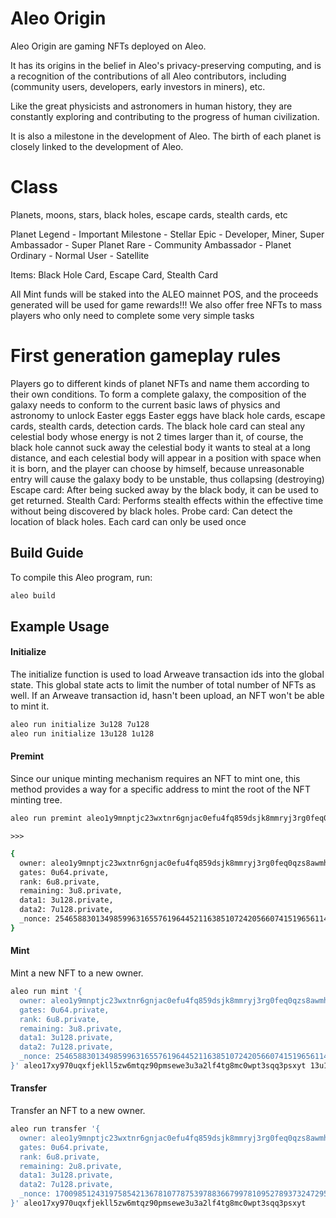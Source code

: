 # Aleo Origin
Aleo Origin are gaming NFTs deployed on Aleo.

It has its origins in the belief in Aleo's privacy-preserving computing, and is a recognition of the contributions of all Aleo contributors, including (community users, developers, early investors in miners), etc.

Like the great physicists and astronomers in human history, they are constantly exploring and contributing to the progress of human civilization.

It is also a milestone in the development of Aleo. The birth of each planet is closely linked to the development of Aleo.

# Class
  Planets, moons, stars, black holes, escape cards, stealth cards, etc

Planet Legend - Important Milestone - Stellar Epic - Developer, Miner, Super Ambassador - Super Planet Rare - Community Ambassador - Planet Ordinary - Normal User - Satellite

Items: Black Hole Card, Escape Card, Stealth Card

All Mint funds will be staked into the ALEO mainnet POS, and the proceeds generated will be used for game rewards!!! We also offer free NFTs to mass players who only need to complete some very simple tasks

# First generation gameplay rules
Players go to different kinds of planet NFTs and name them according to their own conditions.
To form a complete galaxy, the composition of the galaxy needs to conform to the current basic laws of physics and astronomy to unlock Easter eggs Easter eggs have black hole cards, escape cards, stealth cards, detection cards.
The black hole card can steal any celestial body whose energy is not 2 times larger than it, 
of course, the black hole cannot suck away the celestial body it wants to steal at a long distance, and each celestial body will appear in a position with space when it is born,
and the player can choose by himself, because unreasonable entry will cause the galaxy body to be unstable, thus collapsing (destroying) Escape card: After being sucked away by the black body, 
it can be used to get returned. Stealth Card: Performs stealth effects within the effective time without being discovered by black holes. Probe card: Can detect the location of black holes. Each card can only be used once
## Build Guide

To compile this Aleo program, run:
```bash
aleo build
```

## Example Usage

#### Initialize
The initialize function is used to load Arweave transaction ids into the global state. This global state acts to limit the number of total number of NFTs as well. If an Arweave transaction id, hasn't been upload, an NFT won't be able to mint it.

```bash
aleo run initialize 3u128 7u128
aleo run initialize 13u128 1u128
```

#### Premint
Since our unique minting mechanism requires an NFT to mint one, this method provides a way for a specific address to mint the root of the NFT minting tree.

```bash
aleo run premint aleo1y9mnptjc23wxtnr6gnjac0efu4fq859dsjk8mmryj3rg0feq0qzs8awmhn 3u128 7u128
```

```
>>>
```

```bash
{
  owner: aleo1y9mnptjc23wxtnr6gnjac0efu4fq859dsjk8mmryj3rg0feq0qzs8awmhn.private,
  gates: 0u64.private,
  rank: 6u8.private,
  remaining: 3u8.private,
  data1: 3u128.private,
  data2: 7u128.private,
  _nonce: 2546588301349859963165576196445211638510724205660741519656114746669343010757group.public
}

```

#### Mint
Mint a new NFT to a new owner.
```bash
aleo run mint '{
  owner: aleo1y9mnptjc23wxtnr6gnjac0efu4fq859dsjk8mmryj3rg0feq0qzs8awmhn.private,
  gates: 0u64.private,
  rank: 6u8.private,
  remaining: 3u8.private,
  data1: 3u128.private,
  data2: 7u128.private,
  _nonce: 2546588301349859963165576196445211638510724205660741519656114746669343010757group.public
}' aleo17xy970uqxfjekll5zw6mtqz90pmsewe3u3a2lf4tg8mc0wpt3sqq3psxyt 13u128 1u128
```

#### Transfer
Transfer an NFT to a new owner.
```bash
aleo run transfer '{
  owner: aleo1y9mnptjc23wxtnr6gnjac0efu4fq859dsjk8mmryj3rg0feq0qzs8awmhn.private,
  gates: 0u64.private,
  rank: 6u8.private,
  remaining: 2u8.private,
  data1: 3u128.private,
  data2: 7u128.private,
  _nonce: 1700985124319758542136781077875397883667997810952789373247295650239946998473group.public
}' aleo17xy970uqxfjekll5zw6mtqz90pmsewe3u3a2lf4tg8mc0wpt3sqq3psxyt
```


